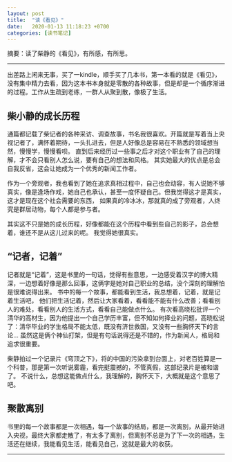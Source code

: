 ```yaml
---
layout: post
title:  "读《看见》"
date:   2020-01-13 11:18:23 +0700
categories: [读书笔记]
---
```


摘要：读了柴静的《看见》，有所感，有所思。

------

出差路上闲来无事，买了一kindle，顺手买了几本书，第一本看的就是《看见》，没有集中精力去看，因为这本书本身就是零散的各种故事，但是却是一个循序渐进的过程。工作从生疏到老练，一群人从聚到散，像极了生活。

## 柴小静的成长历程

通篇都记载了柴记者的各种采访、调查故事，书名我很喜欢。开篇就是写着当上央视记者了，满怀着期待，一头扎进去，但是人好像总是容易在不熟悉的领域想当然，慢慢学，慢慢看呗。
直到后来经历过一些事之后才对这个职业有了自己的理解，才不会只看别人怎么说，要有自己的想法和风格。 其实她最大的优点是总会自我反省，这会让她成为一个优秀的新闻工作者。

作为一个旁观者，我也看到了她在追求真相过程中，自己也会动容，有人说她不够真实，像是逢场作戏，她自己也承认，甚至一度怀疑自己。但我觉得这才是真实，这才是现在这个社会需要的东西，
如果真的冷冰冰，那就真的成了旁观者，人终究是群居动物，每个人都是参与者。

其实这不只是她的成长历程，好像都能在这个历程中看到些自己的影子，总会想着，谁还不是从这儿过来的呢。 我觉得她很真实。

## “记者，记着”

记者就是“记着”，这是书里的一句话，觉得有些意思，一边感受着汉字的博大精深，一边想着好像是那么回事，这俩字是她对自己职业的总结，没个深刻的理解怕是很难说得出来。 书中的每一个故事，都能看到生活，我总想着，记着，就是记着生活吧，
他们把生活记着，然后让大家看着，看看能不能有什么改善；看看别人的难处，看看别人的生活方式，看看自己能做点什么。
有次看高晓松批评一个清华的高材生，因为他提出一个自己学历丰富，但不知如何择业的问题，高晓松说了：清华毕业的学生格局不能太低，既没有济世救国，又没有一些胸怀天下的言论...
虽然这是俩个神仙打架，但是有句话说得还是不错的，作为新闻人，格局和追求很重要。

柴静拍过一个记录片《穹顶之下》，将的中国的污染拿到台面上，对老百姓算是一个科普，那是第一次听说雾霾，看完挺震撼的，不管真假，这部纪录片是被和谐了。
不说什么，总想这能做点什么，我理解的，胸怀天下，大概就是这个意思了吧。

## 聚散离别

书里的每一个故事都是一次相遇，每一个故事的结局，都是一次离别，从最开始进入央视，最终大家都走散了，有太多了离别，但离别不总是为了下一次的相遇，生活还在继续，我能看见生活，能看见自己，这就是最大的收获。

------

